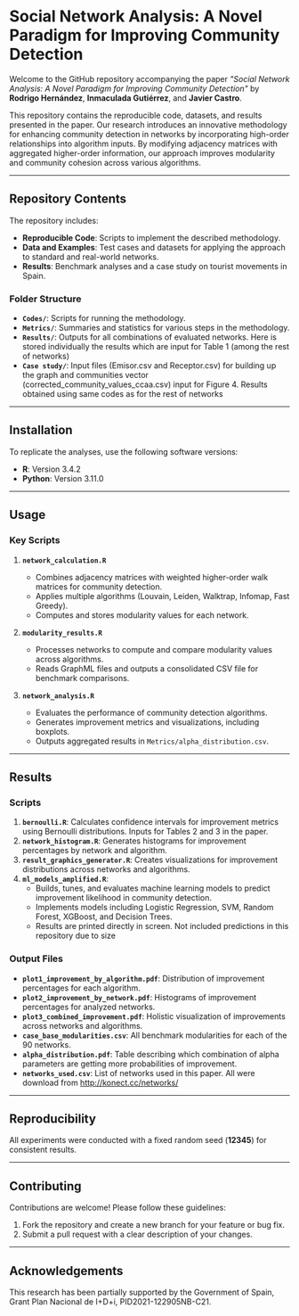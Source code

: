 # Social Network Analysis: A Novel Paradigm for Improving Community Detection

Welcome to the GitHub repository accompanying the paper *"Social Network Analysis: A Novel Paradigm for Improving Community Detection"* by **Rodrigo Hernández**, **Inmaculada Gutiérrez**, and **Javier Castro**.

This repository contains the reproducible code, datasets, and results presented in the paper. Our research introduces an innovative methodology for enhancing community detection in networks by incorporating high-order relationships into algorithm inputs. By modifying adjacency matrices with aggregated higher-order information, our approach improves modularity and community cohesion across various algorithms.

---

## Repository Contents

The repository includes:

- **Reproducible Code**: Scripts to implement the described methodology.
- **Data and Examples**: Test cases and datasets for applying the approach to standard and real-world networks.
- **Results**: Benchmark analyses and a case study on tourist movements in Spain.

### Folder Structure

- **`Codes/`**: Scripts for running the methodology.
- **`Metrics/`**: Summaries and statistics for various steps in the methodology.
- **`Results/`**: Outputs for all combinations of evaluated networks. Here is stored individually the results which are input for Table 1 (among the rest of networks)
- **`Case study/`**: Input files (Emisor.csv and Receptor.csv) for building up the graph and communities vector (corrected_community_values_ccaa.csv) input for Figure 4. Results obtained using same codes as for the rest of networks

---

## Installation

To replicate the analyses, use the following software versions:

- **R**: Version 3.4.2
- **Python**: Version 3.11.0

---

## Usage

### Key Scripts

1. **`network_calculation.R`**
   - Combines adjacency matrices with weighted higher-order walk matrices for community detection.
   - Applies multiple algorithms (Louvain, Leiden, Walktrap, Infomap, Fast Greedy).
   - Computes and stores modularity values for each network.

2. **`modularity_results.R`**
   - Processes networks to compute and compare modularity values across algorithms.
   - Reads GraphML files and outputs a consolidated CSV file for benchmark comparisons.

3. **`network_analysis.R`**
   - Evaluates the performance of community detection algorithms.
   - Generates improvement metrics and visualizations, including boxplots.
   - Outputs aggregated results in `Metrics/alpha_distribution.csv`.

---

## Results

### Scripts

1. **`bernoulli.R`**: Calculates confidence intervals for improvement metrics using Bernoulli distributions. Inputs for Tables 2 and 3 in the paper.
2. **`network_histogram.R`**: Generates histograms for improvement percentages by network and algorithm.
3. **`result_graphics_generator.R`**: Creates visualizations for improvement distributions across networks and algorithms.
4. **`ml_models_amplified.R`**:
   - Builds, tunes, and evaluates machine learning models to predict improvement likelihood in community detection.
   - Implements models including Logistic Regression, SVM, Random Forest, XGBoost, and Decision Trees.
   - Results are printed directly in screen. Not included predictions in this repository due to size

### Output Files

- **`plot1_improvement_by_algorithm.pdf`**: Distribution of improvement percentages for each algorithm.
- **`plot2_improvement_by_network.pdf`**: Histograms of improvement percentages for analyzed networks.
- **`plot3_combined_improvement.pdf`**: Holistic visualization of improvements across networks and algorithms.
- **`case_base_modularities.csv`**: All benchmark modularities for each of the 90 networks.
- **`alpha_distribution.pdf`**: Table describing which combination of alpha parameters are getting more probabilities of improvement.
- **`networks_used.csv`**: List of networks used in this paper. All were download from http://konect.cc/networks/

---

## Reproducibility

All experiments were conducted with a fixed random seed (**12345**) for consistent results.

---

## Contributing

Contributions are welcome! Please follow these guidelines:

1. Fork the repository and create a new branch for your feature or bug fix.
2. Submit a pull request with a clear description of your changes.

---

## Acknowledgements

This research has been partially supported by the Government of Spain, Grant Plan Nacional de I+D+i, PID2021-122905NB-C21.
